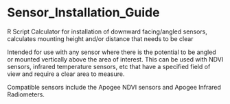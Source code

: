 # Sensor_Installation_Guide
R Script Calculator for installation of downward facing/angled sensors, calculates mounting height and/or distance that needs to be clear

Intended for use with any sensor where there is the potential to be angled or mounted vertically above the area of interest.
This can be used with NDVI sensors, infrared temperature sensors, etc that have a specified field of view and require a clear area to measure.

Compatible sensors include the Apogee NDVI sensors and Apogee Infrared Radiometers.
